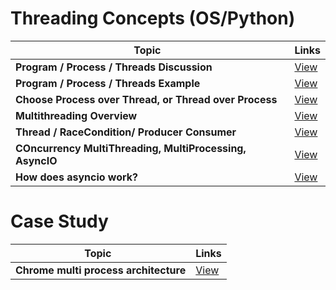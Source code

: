 # Threading Concepts (OS/Python)

| Topic   | Links |
|------------------------------------------------------------|-----------------------------------------------------------------------------------------------------|
| <b>Program / Process / Threads Discussion </b>| [View](https://www.backblaze.com/blog/whats-the-diff-programs-processes-and-threads/) |
| <b>Program / Process / Threads Example</b>| [View](https://medium.com/@bishowgurung.c/program-vs-process-vs-thread-vs-task-ff510b741f3e) |
| <b>Choose Process over Thread, or Thread over Process</b>| [View](https://www.backblaze.com/blog/whats-the-diff-programs-processes-and-threads/)|
| <b>Multithreading Overview</b>| [View](https://www.quora.com/What-is-multithreading-in-programming-How-does-it-work/answer/John-Vriezen?ch=10&share=6e5da4bf&srid=vcaUI)|
| <b>Thread / RaceCondition/ Producer Consumer </b>| [View](https://realpython.com/intro-to-python-threading/)|
| <b>COncurrency MultiThreading, MultiProcessing, AsyncIO </b>| [View](https://realpython.com/python-concurrency/)|
| <b> How does asyncio work? </b>| [View](https://stackoverflow.com/questions/49005651/how-does-asyncio-actually-work/51116910#51116910)|

# Case Study

| Topic   | Links |
|------------------------------------------------------------|-----------------------------------------------------------------------------------------------------|
| <b>Chrome multi process architecture</b>| [View](https://blog.chromium.org/2008/09/multi-process-architecture.html)|
